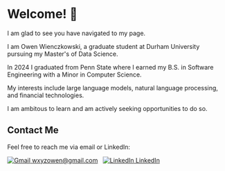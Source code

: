 # Welcome! 🎊

I am glad to see you have navigated to my page.

I am Owen Wienczkowski, a graduate student at Durham University pursuing my Master's of Data Science.

In 2024 I graduated from Penn State where I earned my B.S. in Software Engineering with a Minor in Computer Science.

My interests include large language models, natural language processing, and financial technologies. 

I am ambitous to learn and am actively seeking opportunities to do so. 

## Contact Me
Feel free to reach me via email or LinkedIn:

  [![Gmail](https://img.icons8.com/?size=20&id=qyRpAggnV0zH&format=png&color=000000) wxyzowen@gmail.com](mailto:wxyzowen@gmail.com)
  &nbsp;
  [![LinkedIn](https://i.sstatic.net/gVE0j.png) LinkedIn](https://www.linkedin.com/in/owenwienczkowski/)
  &nbsp;
